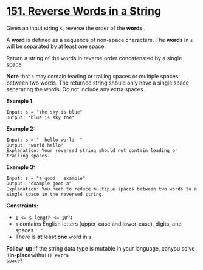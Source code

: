 # [151. Reverse Words in a String](https://leetcode.com/problems/reverse-words-in-a-string/description/)

Given an input string `s`, reverse the order of the **words** .

A **word**  is defined as a sequence of non-space characters. The **words**  in `s` will be separated by at least one space.

Return a string of the words in reverse order concatenated by a single space.

<b>Note</b> that `s` may contain leading or trailing spaces or multiple spaces between two words. The returned string should only have a single space separating the words. Do not include any extra spaces.

**Example 1:** 

```
Input: s = "the sky is blue"
Output: "blue is sky the"
```

**Example 2:** 

```
Input: s = "  hello world  "
Output: "world hello"
Explanation: Your reversed string should not contain leading or trailing spaces.
```

**Example 3:** 

```
Input: s = "a good   example"
Output: "example good a"
Explanation: You need to reduce multiple spaces between two words to a single space in the reversed string.
```

**Constraints:** 

- `1 <= s.length <= 10^4`
- `s` contains English letters (upper-case and lower-case), digits, and spaces `' '`.
- There is **at least one**  word in `s`.

<b data-stringify-type="bold">Follow-up:</b>If the string data type is mutable in your language, canyou solve it<b data-stringify-type="bold">in-place</b>with<code data-stringify-type="code">O(1)`extra space?